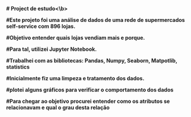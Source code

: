 <p><b># Project de estudo<\b></p>
<p>#Este projeto foi uma análise de dados de uma rede de supermercados self-service com 896 lojas.</p>
<p>#Objetivo entender quais lojas vendiam mais e porque.</p>
<p>#Para tal, utilizei Jupyter Notebook.</p>
<p>#Trabalhei com as bibliotecas: Pandas, Numpy, Seaborn, Matpotlib, statistics</p>
<p>#Inicialmente fiz uma limpeza e tratamento dos dados.</p>
<p>#plotei alguns gráficos para verificar o comportamento dos dados</p>
<p>#Para chegar ao objetivo procurei entender como os atributos se relacionavam e qual o grau desta relação</p>
